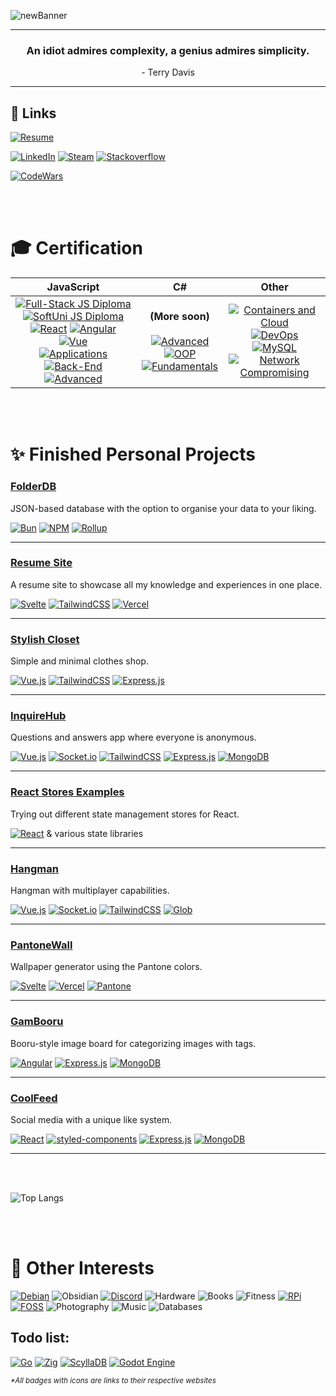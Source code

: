 [//]: # (Profile picture by hcnone: https://twitter.com/hcnone)
[//]: # (Girl on the README by Rivhey: https://www.reddit.com/user/Rivhey/)

![newBanner](https://github.com/GameBear64/GameBear64/assets/33098072/a3bb3713-cf3a-4263-a764-3bb3ff48dca3)

---
<h3 align=center>
  An idiot admires complexity, a genius admires simplicity.
</h2>
<p align=center>
  - Terry Davis
</p>

---

## 🔗 Links
[![Resume](https://img.shields.io/badge/Resume--Website-4EA94B.svg?style=for-the-badge&logo=googledocs&logoColor=white)](https://gam-resume-site.vercel.app/)  

[![LinkedIn](https://img.shields.io/badge/linkedin-%230077B5.svg?style=for-the-badge&logo=linkedin&logoColor=white)](https://www.linkedin.com/in/vladimir-d-petrov/)
[![Steam](https://img.shields.io/badge/steam-%23000000.svg?style=for-the-badge&logo=steam&logoColor=white)](https://steamcommunity.com/id/GameBear/)
[![Stackoverflow](https://img.shields.io/badge/-Stackoverflow-FE7A16?style=for-the-badge&logo=stack-overflow&logoColor=white)](https://stackoverflow.com/users/7149508/gambar)  

[![CodeWars](https://www.codewars.com/users/GameBear64/badges/micro)](https://www.codewars.com/users/GameBear64)

<br> <br> 


# 🎓 Certification  

| JavaScript         | C#            | Other      |
| :----------------: | :-----------: | :--------: |
| [![Full-Stack JS Diploma](https://img.shields.io/badge/Full%E2%80%93Stack%20JS%20Diploma-%23234464.svg?style=for-the-badge&logo=javascript&logoColor=white)](https://softuni.bg/certificates/details/250366/3b6d7f91) <br> [![SoftUni JS Diploma](https://img.shields.io/badge/SoftUni%20JS%20Diploma-%23234464.svg?style=for-the-badge&logo=javascript&logoColor=white)](https://softuni.bg/Certificates/Details/174956/3cfcef66) <br> [![React](https://img.shields.io/badge/React-%23C47922.svg?style=for-the-badge&logo=react&logoColor=white)](https://softuni.bg/certificates/details/140603/42716068) [![Angular](https://img.shields.io/badge/Angular-%23C47922.svg?style=for-the-badge&logo=angular&logoColor=white)](https://softuni.bg/certificates/details/152883/0037814e) [![Vue](https://img.shields.io/badge/Vue-%23C47922.svg?style=for-the-badge&logo=vue.js&logoColor=white)](https://softuni.bg/certificates/details/199031/5c18ca33) <br> [![Applications](https://img.shields.io/badge/Applications-%23C47922.svg?style=for-the-badge)](https://softuni.bg/certificates/details/130516/694d7db5) [![Back-End](https://img.shields.io/badge/Back--End-%23C47922.svg?style=for-the-badge)](https://softuni.bg/certificates/details/142300/3d3e858a) [![Advanced](https://img.shields.io/badge/Advanced-%23C47922.svg?style=for-the-badge)](https://softuni.bg/certificates/details/126429/78227b8d) | **(More soon)** <br> <br> [![Advanced](https://img.shields.io/badge/Advanced-%23C47922.svg?style=for-the-badge)](https://softuni.bg/certificates/details/227790/9919ec0a) [![OOP](https://img.shields.io/badge/OOP-%23C47922.svg?style=for-the-badge)](https://softuni.bg/certificates/details/231437/e17c4d2a) <br> [![Fundamentals](https://img.shields.io/badge/Fundamentals-%23C47922.svg?style=for-the-badge)](https://softuni.bg/certificates/details/222265/2c84dd44) | [![Containers and Cloud](https://img.shields.io/badge/Containers%20and%20Cloud-%23C47922.svg?style=for-the-badge)](https://softuni.bg/certificates/details/249621/5efe9c83) <br> [![DevOps](https://img.shields.io/badge/DevOps-%23C47922.svg?style=for-the-badge)](https://softuni.bg/certificates/details/246128/42e29411) [![MySQL](https://img.shields.io/badge/MySQL-%23C47922.svg?style=for-the-badge)](https://softuni.bg/certificates/details/172232/dab96a14) <br> [![Network Compromising](https://img.shields.io/badge/Network%20Compromising-%23C47922.svg?style=for-the-badge)](https://softuni.bg/certificates/details/171692/b94990bb) |

<br> <br> 


# ✨ Finished Personal Projects
### [FolderDB](https://github.com/GameBear64/FolderDB)  
JSON-based database with the option to organise your data to your liking.

[![Bun](https://img.shields.io/badge/Bun-%23000000.svg?style=for-the-badge&logo=bun&logoColor=white)](https://bun.sh/) 
[![NPM](https://img.shields.io/badge/npm-CB3837?style=for-the-badge&logo=npm&logoColor=fff)](https://www.npmjs.com/package/@gambar/folder-db) 
[![Rollup](https://img.shields.io/badge/rollup-EC4A3F?style=for-the-badge&logo=rollupdotjs&logoColor=fff)](https://rollupjs.org)

---

### [Resume Site](https://github.com/GameBear64/resume-site/tree/main)  
A resume site to showcase all my knowledge and experiences in one place.  

[![Svelte](https://img.shields.io/badge/svelte-%23f1413d.svg?style=for-the-badge&logo=svelte&logoColor=white)](https://svelte.dev) 
[![TailwindCSS](https://img.shields.io/badge/tailwindcss-%2338B2AC.svg?style=for-the-badge&logo=tailwind-css&logoColor=white)](https://tailwindcss.com/) 
[![Vercel](https://img.shields.io/badge/vercel-%23000000.svg?style=for-the-badge&logo=vercel&logoColor=white)](https://vercel.com/)

---

### [Stylish Closet](https://github.com/GameBear64/Clothes-Shop)  
Simple and minimal clothes shop.  

[![Vue.js](https://img.shields.io/badge/vuejs-%2335495e.svg?style=for-the-badge&logo=vuedotjs&logoColor=%234FC08D)](https://vuejs.org/) 
[![TailwindCSS](https://img.shields.io/badge/tailwindcss-%2338B2AC.svg?style=for-the-badge&logo=tailwind-css&logoColor=white)](https://tailwindcss.com/) 
[![Express.js](https://img.shields.io/badge/express.js-%23404d59.svg?style=for-the-badge&logo=express&logoColor=%2361DAFB)](https://expressjs.com)

---

### [InquireHub](https://github.com/GameBear64/InquireHub)  
Questions and answers app where everyone is anonymous.  

[![Vue.js](https://img.shields.io/badge/vuejs-%2335495e.svg?style=for-the-badge&logo=vuedotjs&logoColor=%234FC08D)](https://vuejs.org/) 
[![Socket.io](https://img.shields.io/badge/Socket.io-black?style=for-the-badge&logo=socket.io&badgeColor=010101)](https://socket.io/) 
[![TailwindCSS](https://img.shields.io/badge/tailwindcss-%2338B2AC.svg?style=for-the-badge&logo=tailwind-css&logoColor=white)](https://tailwindcss.com/) 
[![Express.js](https://img.shields.io/badge/express.js-%23404d59.svg?style=for-the-badge&logo=express&logoColor=%2361DAFB)](https://expressjs.com) 
[![MongoDB](https://img.shields.io/badge/MongoDB-4EA94B?style=for-the-badge&logo=mongodb&logoColor=white)](https://www.mongodb.com/)

---

### [React Stores Examples](https://github.com/GameBear64/React-Stores-Examples)  
Trying out different state management stores for React.  

[![React](https://img.shields.io/badge/react-%2320232a.svg?style=for-the-badge&logo=react&logoColor=%2361DAFB)](https://reactjs.org/) 
& various state libraries

---

### [Hangman](https://github.com/GameBear64/hangman)  
Hangman with multiplayer capabilities.  

[![Vue.js](https://img.shields.io/badge/vuejs-%2335495e.svg?style=for-the-badge&logo=vuedotjs&logoColor=%234FC08D)](https://vuejs.org/) 
[![Socket.io](https://img.shields.io/badge/Socket.io-black?style=for-the-badge&logo=socket.io&badgeColor=010101)](https://socket.io/) 
[![TailwindCSS](https://img.shields.io/badge/tailwindcss-%2338B2AC.svg?style=for-the-badge&logo=tailwind-css&logoColor=white)](https://tailwindcss.com/) 
[![Glob](https://img.shields.io/badge/GLOB-774AB7?style=for-the-badge&logoColor=white)](https://www.npmjs.com/package/glob)

---

### [PantoneWall](https://pantone-wall.vercel.app/)  
Wallpaper generator using the Pantone colors.  

[![Svelte](https://img.shields.io/badge/svelte-%23f1413d.svg?style=for-the-badge&logo=svelte&logoColor=white)](https://svelte.dev) 
[![Vercel](https://img.shields.io/badge/vercel-%23000000.svg?style=for-the-badge&logo=vercel&logoColor=white)](https://vercel.com/) 
[![Pantone](https://img.shields.io/badge/Pantone-AC354B?style=for-the-badge&logoColor=white)](https://www.pantone.com/)

---

### [GamBooru](https://github.com/GameBear64/GamBooru)  
Booru-style image board for categorizing images with tags.  

[![Angular](https://img.shields.io/badge/angular-%23DD0031.svg?style=for-the-badge&logo=angular&logoColor=white)](https://angular.io) 
[![Express.js](https://img.shields.io/badge/express.js-%23404d59.svg?style=for-the-badge&logo=express&logoColor=%2361DAFB)](https://expressjs.com) 
[![MongoDB](https://img.shields.io/badge/MongoDB-4EA94B?style=for-the-badge&logo=mongodb&logoColor=white)](https://www.mongodb.com/)

---

### [CoolFeed](https://github.com/GameBear64/CoolFeed)  
Social media with a unique like system.  

[![React](https://img.shields.io/badge/react-%2320232a.svg?style=for-the-badge&logo=react&logoColor=%2361DAFB)](https://reactjs.org/) 
[![styled-components](https://img.shields.io/badge/styled--components-DB7093?style=for-the-badge&logo=styled-components&logoColor=white)](https://styled-components.com/) 
[![Express.js](https://img.shields.io/badge/express.js-%23404d59.svg?style=for-the-badge&logo=express&logoColor=%2361DAFB)](https://expressjs.com) 
[![MongoDB](https://img.shields.io/badge/MongoDB-4EA94B?style=for-the-badge&logo=mongodb&logoColor=white)](https://www.mongodb.com/)

---

<br> <br> 

![Top Langs](https://github-readme-stats.vercel.app/api/top-langs/?username=GameBear64&layout=compact&theme=dark)

<br> <br>

# 📌 Other Interests

[![Debian](https://img.shields.io/badge/Debian-D70A53?style=for-the-badge&logo=debian&logoColor=white)](https://www.debian.org/) ![Obsidian](https://img.shields.io/badge/Obsidian-%23483699.svg?style=for-the-badge&logo=obsidian&logoColor=white) [![Discord](https://img.shields.io/badge/Discord-%235865F2.svg?style=for-the-badge&logo=discord&logoColor=white)](https://discord.com/) ![Hardware](https://img.shields.io/badge/Hardware-000?style=for-the-badge&logo=googlesearchconsole&logoColor=white) ![Books](https://img.shields.io/badge/Books-B71C1C?style=for-the-badge&logo=bookstack&logoColor=white) ![Fitness](https://img.shields.io/badge/Fitness-blue?style=for-the-badge) [![RPi](https://img.shields.io/badge/Raspberry%20Pi-C51A4A?style=for-the-badge&logo=raspberrypi&logoColor=white)](https://www.raspberrypi.com/) [![FOSS](https://img.shields.io/badge/FOSS-%23008000.svg?style=for-the-badge&logo=opensourceinitiative&logoColor=white)](https://opensource.org/) ![Photography](https://img.shields.io/badge/Photography-000000?style=for-the-badge&logo=camera&logoColor=white) ![Music](https://img.shields.io/badge/Music-%23FF0000?style=for-the-badge&logo=youtubemusic&logoColor=white) ![Databases](https://img.shields.io/badge/Databases-4DB33D?style=for-the-badge&logo=mongodb&logoColor=white)


## Todo list:
[![Go](https://img.shields.io/badge/go-%2300ADD8.svg?style=for-the-badge&logo=go&logoColor=white)](https://go.dev/) [![Zig](https://img.shields.io/badge/Zig-%23F7A41D.svg?style=for-the-badge&logo=zig&logoColor=white)](https://ziglang.org/) [![ScyllaDB](https://img.shields.io/badge/scylladb-0D80D8.svg?style=for-the-badge)](https://www.scylladb.com/) [![Godot Engine](https://img.shields.io/badge/GODOT-%23FFFFFF.svg?style=for-the-badge&logo=godot-engine)](https://godotengine.org/)

<sup><i>*All badges with icons are links to their respective websites</i></sup>
